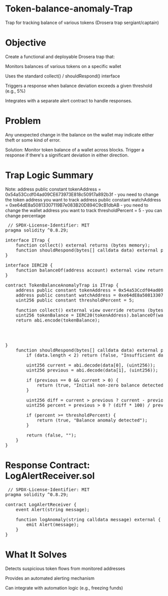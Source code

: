 # Token-balance-anomaly-Trap
Trap for tracking balance of various tokens (Drosera trap sergiant/captain)

# Objective

Create a functional and deployable Drosera trap that:

Monitors balances of various tokens on a specific wallet

Uses the standard collect() / shouldRespond() interface

Triggers a response when balance deviation exceeds a given threshold (e.g., 5%)

Integrates with a separate alert contract to handle responses.

# Problem

Any unexpected change in the balance on the wallet may indicate either theft or some kind of error.

Solution: Monitor token balance of a wallet across blocks. Trigger a response if there's a significant deviation in either direction.

# Trap Logic Summary

Note: address public constant tokenAddress = 0x54a53Ccdf04ad09CE673973E818c50917a892b3f - you need to change the token address you want to track 
      address public constant watchAddress = 0xe64dE8a50813307119B7e083B20D894C9cB1dbAB - you need to change the wallet address you want to track
      thresholdPercent = 5   -  you can change percentage
      

 <pre> // SPDX-License-Identifier: MIT
pragma solidity ^0.8.29;

interface ITrap {
    function collect() external returns (bytes memory);
    function shouldRespond(bytes[] calldata data) external pure returns (bool, bytes memory);
}

interface IERC20 {
    function balanceOf(address account) external view returns (uint256);
}

contract TokenBalanceAnomalyTrap is ITrap {
    address public constant tokenAddress = 0x54a53Ccdf04ad09CE673973E818c50917a892b3f; //  change
    address public constant watchAddress = 0xe64dE8a50813307119B7e083B20D894C9cB1dbAB; //  change
    uint256 public constant thresholdPercent = 5;

    function collect() external view override returns (bytes memory) {
    uint256 tokenBalance = IERC20(tokenAddress).balanceOf(watchAddress);
    return abi.encode(tokenBalance);




}
    function shouldRespond(bytes[] calldata data) external pure override returns (bool, bytes memory) {
        if (data.length < 2) return (false, "Insufficient data");

        uint256 current = abi.decode(data[0], (uint256));
        uint256 previous = abi.decode(data[1], (uint256));

        if (previous == 0 && current > 0) {
            return (true, "Initial non-zero balance detected");
        }

        uint256 diff = current > previous ? current - previous : previous - current;
        uint256 percent = previous > 0 ? (diff * 100) / previous : 0;

        if (percent >= thresholdPercent) {
            return (true, "Balance anomaly detected");
        }

        return (false, "");
    }
} </pre>


# Response Contract: LogAlertReceiver.sol

<pre> // SPDX-License-Identifier: MIT
pragma solidity ^0.8.29;

contract LogAlertReceiver {
    event Alert(string message);

    function logAnomaly(string calldata message) external {
        emit Alert(message);
    }
} </pre>


# What It Solves

Detects suspicious token flows from monitored addresses

Provides an automated alerting mechanism

Can integrate with automation logic (e.g., freezing funds)
